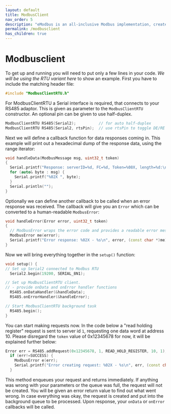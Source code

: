 ```yaml
---
layout: default
title: ModbusClient
nav_order: 5
description: "eModbus is an all-inclusive Modbus implementation, created for ESP32 and Arduino"
permalink: /modbusclient
has_children: true
---
```


# Modbusclient

To get up and running you will need to put only a few lines in your code. *We will be using the RTU variant here* to show an example.
First you have to include the matching header file:

```cpp
#include "ModbusClientRTU.h"
```

For ModbusClientRTU a Serial interface is required, that connects to your RS485 adaptor. This is given as parameter to the `ModbusClientRTU` constructor. An optional pin can be given to use half-duplex.

```cpp
ModbusClientRTU RS485(Serial2);          // for auto half-duplex
ModbusClientRTU RS485(Serial2, rtsPin);  // use rtsPin to toggle DE/RE in half-duplex
```

Next we will define a callback function for data responses coming in. This example will print out a hexadecimal dump of the response data, using the range iterator:

```cpp
void handleData(ModbusMessage msg, uint32_t token) 
{
  Serial.printf("Response: serverID=%d, FC=%d, Token=%08X, length=%d:\n", msg.getServerID(), msg.getFunctionCode(), token, msg.size());
  for (auto& byte : msg) {
    Serial.printf("%02X ", byte);
  }
  Serial.println("");
}
```

Optionally we can define another callback to be called when an error response was received. The callback will give you an `Error` which can be converted to a human-readable `ModbusError`:

```cpp
void handleError(Error error, uint32_t token) 
{
  // ModbusError wraps the error code and provides a readable error message for it
  ModbusError me(error);
  Serial.printf("Error response: %02X - %s\n", error, (const char *)me);
}
```

Now we will bring everything together in the `setup()` function:

```cpp
void setup() {
// Set up Serial2 connected to Modbus RTU
  Serial2.begin(19200, SERIAL_8N1);

// Set up ModbusClientRTU client.
// - provide onData and onError handler functions
  RS485.onDataHandler(&handleData);
  RS485.onErrorHandler(&handleError);

// Start ModbusClientRTU background task
  RS485.begin();
}
```

You can start making requests now. In the code below a "read holding register" request is sent to server id `1`, requesting one data word at address 10. Please disregard the `token` value of 0x12345678 for now, it will be explained further below:

```cpp
Error err = RS485.addRequest(0x12345678, 1, READ_HOLD_REGISTER, 10, 1);
  if (err!=SUCCESS) {
    ModbusError e(err);
    Serial.printf("Error creating request: %02X - %s\n", err, (const char *)e);
  }
```

This method enqueues your request and returns immediately. If anything was wrong with your parameters or the queue was full, the request will not be created. You will be given an error return value to find out what went wrong.
In case everything was okay, the request is created and put into the background queue to be processed. Upon response, your `onData` or `onError` callbacks will be called.
